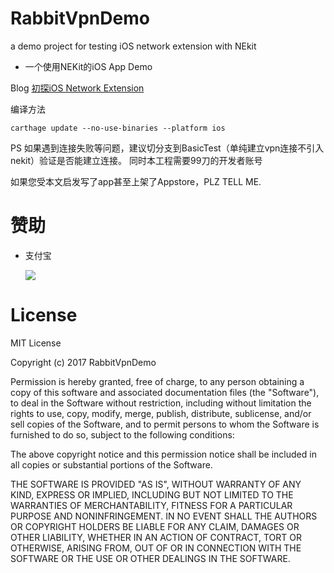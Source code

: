 # RabbitVpnDemo
a demo project for testing iOS network extension with NEkit
- 一个使用NEKit的iOS App Demo

Blog [初探iOS Network Extension](http://www.jianshu.com/p/5ed93a8a1449)


编译方法 
```
carthage update --no-use-binaries --platform ios
```

PS 如果遇到连接失败等问题，建议切分支到BasicTest（单纯建立vpn连接不引入nekit）验证是否能建立连接。
同时本工程需要99刀的开发者账号

如果您受本文启发写了app甚至上架了Appstore，PLZ TELL ME.

# 赞助
- 支付宝

  ![](http://ww4.sinaimg.cn/large/006tNc79gy1ffd90knw0bj304q04kwet.jpg)
# License
MIT License

Copyright (c) 2017 RabbitVpnDemo

Permission is hereby granted, free of charge, to any person obtaining a copy
of this software and associated documentation files (the "Software"), to deal
in the Software without restriction, including without limitation the rights
to use, copy, modify, merge, publish, distribute, sublicense, and/or sell
copies of the Software, and to permit persons to whom the Software is
furnished to do so, subject to the following conditions:

The above copyright notice and this permission notice shall be included in all
copies or substantial portions of the Software.

THE SOFTWARE IS PROVIDED "AS IS", WITHOUT WARRANTY OF ANY KIND, EXPRESS OR
IMPLIED, INCLUDING BUT NOT LIMITED TO THE WARRANTIES OF MERCHANTABILITY,
FITNESS FOR A PARTICULAR PURPOSE AND NONINFRINGEMENT. IN NO EVENT SHALL THE
AUTHORS OR COPYRIGHT HOLDERS BE LIABLE FOR ANY CLAIM, DAMAGES OR OTHER
LIABILITY, WHETHER IN AN ACTION OF CONTRACT, TORT OR OTHERWISE, ARISING FROM,
OUT OF OR IN CONNECTION WITH THE SOFTWARE OR THE USE OR OTHER DEALINGS IN THE
SOFTWARE.

